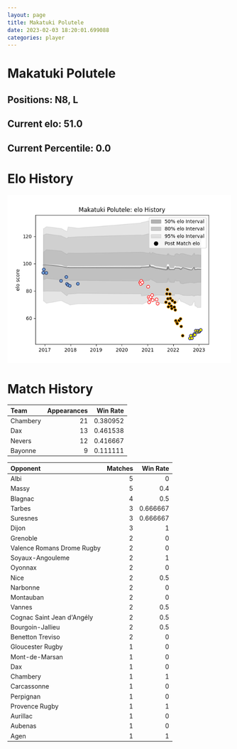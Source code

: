 ```yaml
---  
layout: page  
title: Makatuki Polutele  
date: 2023-02-03 18:20:01.699088  
categories: player  
---
```

# Makatuki Polutele

## Positions: N8, L

## Current elo: 51.0

## Current Percentile: 0.0

# Elo History


![elo history](history_MakatukiPolutele.png)
# Match History


| Team     |   Appearances |   Win Rate |
|:---------|--------------:|-----------:|
| Chambery |            21 |   0.380952 |
| Dax      |            13 |   0.461538 |
| Nevers   |            12 |   0.416667 |
| Bayonne  |             9 |   0.111111 |

| Opponent                   |   Matches |   Win Rate |
|:---------------------------|----------:|-----------:|
| Albi                       |         5 |   0        |
| Massy                      |         5 |   0.4      |
| Blagnac                    |         4 |   0.5      |
| Tarbes                     |         3 |   0.666667 |
| Suresnes                   |         3 |   0.666667 |
| Dijon                      |         3 |   1        |
| Grenoble                   |         2 |   0        |
| Valence Romans Drome Rugby |         2 |   0        |
| Soyaux-Angouleme           |         2 |   1        |
| Oyonnax                    |         2 |   0        |
| Nice                       |         2 |   0.5      |
| Narbonne                   |         2 |   0        |
| Montauban                  |         2 |   0        |
| Vannes                     |         2 |   0.5      |
| Cognac Saint Jean d'Angély |         2 |   0.5      |
| Bourgoin-Jallieu           |         2 |   0.5      |
| Benetton Treviso           |         2 |   0        |
| Gloucester Rugby           |         1 |   0        |
| Mont-de-Marsan             |         1 |   0        |
| Dax                        |         1 |   0        |
| Chambery                   |         1 |   1        |
| Carcassonne                |         1 |   0        |
| Perpignan                  |         1 |   0        |
| Provence Rugby             |         1 |   1        |
| Aurillac                   |         1 |   0        |
| Aubenas                    |         1 |   0        |
| Agen                       |         1 |   1        |